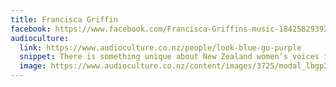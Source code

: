 ```yaml
---
title: Francisca Griffin
facebook: https://www.facebook.com/Francisca-Griffins-music-1842582939292393/
audioculture:
  link: https://www.audioculture.co.nz/people/look-blue-go-purple
  snippet: There is something unique about New Zealand women’s voices in unison. You can hear it in The Chicks, Cassandra’s Ears, and on Look Blue Go Purple’s three groundbreaking 1980s EPs for Flying Nun Records.
  image: https://www.audioculture.co.nz/content/images/3725/modal_lbgp2.jpg
---
```

